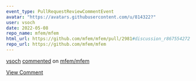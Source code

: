 ```yaml
---
event_type: PullRequestReviewCommentEvent
avatar: "https://avatars.githubusercontent.com/u/814322?"
user: vsoch
date: 2022-05-08
repo_name: mfem/mfem
html_url: https://github.com/mfem/mfem/pull/2981#discussion_r867554272
repo_url: https://github.com/mfem/mfem
---
```


<a href='https://github.com/vsoch' target='_blank'>vsoch</a> <a href='https://github.com/mfem/mfem/pull/2981#discussion_r867554272' target='_blank'>commented</a> on <a href='https://github.com/mfem/mfem' target='_blank'>mfem/mfem</a>

<a href='https://github.com/mfem/mfem/pull/2981#discussion_r867554272' target='_blank'>View Comment</a>